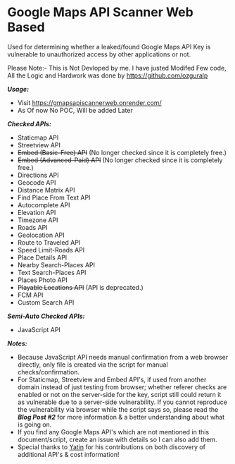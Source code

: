 # Google Maps API Scanner Web Based
Used for determining whether a leaked/found Google Maps API Key is vulnerable to unauthorized access by other applications or not.  

Please Note:- This is Not Devloped by me. I have justed Modifed Few code, All the Logic and Hardwork was done by https://github.com/ozguralp 


***Usage:***
- Visit https://gmapsapiscannerweb.onrender.com/
- As Of now No POC, Will be added Later 

***Checked APIs:***
- Staticmap API
- Streetview API
- <s>Embed (Basic-Free) API</s> (No longer checked since it is completely free.)
- <s>Embed (Advanced-Paid) API</s> (No longer checked since it is completely free.)
- Directions API
- Geocode API
- Distance Matrix API
- Find Place From Text API
- Autocomplete API
- Elevation API
- Timezone API
- Roads API
- Geolocation API
- Route to Traveled API
- Speed Limit-Roads API
- Place Details API
- Nearby Search-Places API
- Text Search-Places API
- Places Photo API
- <s>Playable Locations API</s> (API is deprecated.)
- FCM API
- Custom Search API

***Semi-Auto Checked APIs:***
- JavaScript API

***Notes:***
- Because JavaScript API needs manual confirmation from a web browser directly, only file is created via the script for manual checks/confirmation.
- For Staticmap, Streetview and Embed API's, if used from another domain instead of just testing from browser; whether referer checks are enabled or not on the server-side for the key, script still could return it as vulnerable due to a server-side vulnerability. If you cannot reproduce the vulnerability via browser while the script says so, please read the ***Blog Post #2*** for more information & a better understanding about what is going on. 
- If you find any Google Maps API's which are not mentioned in this document/script, create an issue with details so I can also add them.
- Special thanks to [Yatin](https://twitter.com/ysirpaul) for his contributions on both discovery of additional API's & cost information!



